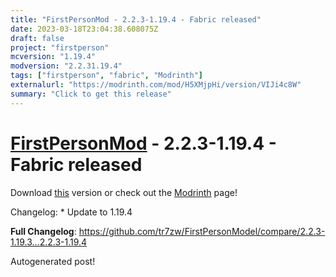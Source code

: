 ```yaml
---
title: "FirstPersonMod - 2.2.3-1.19.4 - Fabric released"
date: 2023-03-18T23:04:38.608075Z
draft: false
project: "firstperson"
mcversion: "1.19.4"
modversion: "2.2.31.19.4"
tags: ["firstperson", "fabric", "Modrinth"]
externalurl: "https://modrinth.com/mod/H5XMjpHi/version/VIJi4c8W"
summary: "Click to get this release"
---
```

# [FirstPersonMod](/project/firstperson) - 2.2.3-1.19.4 - Fabric released
Download [this](https://modrinth.com/mod/H5XMjpHi/version/VIJi4c8W) version or check out the [Modrinth](https://modrinth.com/mod/H5XMjpHi) page!

Changelog: * Update to 1.19.4

**Full Changelog**: https://github.com/tr7zw/FirstPersonModel/compare/2.2.3-1.19.3...2.2.3-1.19.4

Autogenerated post!
